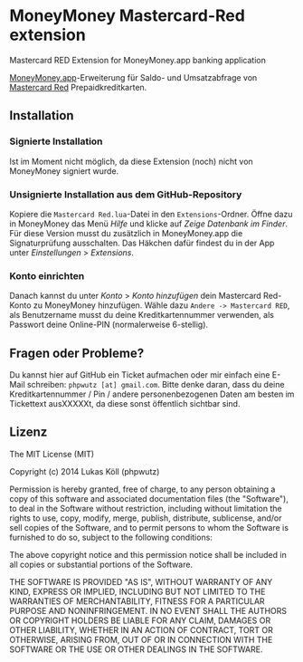 MoneyMoney Mastercard-Red extension
============================

Mastercard RED Extension for MoneyMoney.app banking application

[MoneyMoney.app](http://moneymoney-app.com)-Erweiterung für Saldo- und Umsatzabfrage von [Mastercard Red](http://www.prepaid-karten.at/) Prepaidkreditkarten.

Installation
------------
### Signierte Installation

Ist im Moment nicht möglich, da diese Extension (noch) nicht von MoneyMoney signiert wurde.

### Unsignierte Installation aus dem GitHub-Repository

Kopiere die `Mastercard Red.lua`-Datei in den `Extensions`-Ordner. Öffne dazu in MoneyMoney das Menü *Hilfe* und klicke auf *Zeige Datenbank im Finder*. Für diese Version musst du zusätzlich in MoneyMoney.app die Signaturprüfung ausschalten. Das Häkchen dafür findest du in der App unter *Einstellungen* > *Extensions*.

### Konto einrichten

Danach kannst du unter *Konto* > *Konto hinzufügen* dein Mastercard Red-Konto zu MoneyMoney hinzufügen. Wähle dazu `Andere -> Mastercard RED`, als Benutzername musst du deine Kreditkartennummer verwenden, als Passwort deine Online-PIN (normalerweise 6-stellig).

Fragen oder Probleme?
---------------------

Du kannst hier auf GitHub ein Ticket aufmachen oder mir einfach eine E-Mail schreiben: `phpwutz [at] gmail.com`.
Bitte denke daran, dass du deine Kreditkartennummer / Pin / andere personenbezogenen Daten am besten im Tickettext ausXXXXXt, da diese sonst öffentlich sichtbar sind.

Lizenz
------
The MIT License (MIT)

Copyright (c) 2014 Lukas Köll (phpwutz)

Permission is hereby granted, free of charge, to any person obtaining a copy
of this software and associated documentation files (the "Software"), to deal
in the Software without restriction, including without limitation the rights
to use, copy, modify, merge, publish, distribute, sublicense, and/or sell
copies of the Software, and to permit persons to whom the Software is
furnished to do so, subject to the following conditions:

The above copyright notice and this permission notice shall be included in all
copies or substantial portions of the Software.

THE SOFTWARE IS PROVIDED "AS IS", WITHOUT WARRANTY OF ANY KIND, EXPRESS OR
IMPLIED, INCLUDING BUT NOT LIMITED TO THE WARRANTIES OF MERCHANTABILITY,
FITNESS FOR A PARTICULAR PURPOSE AND NONINFRINGEMENT. IN NO EVENT SHALL THE
AUTHORS OR COPYRIGHT HOLDERS BE LIABLE FOR ANY CLAIM, DAMAGES OR OTHER
LIABILITY, WHETHER IN AN ACTION OF CONTRACT, TORT OR OTHERWISE, ARISING FROM,
OUT OF OR IN CONNECTION WITH THE SOFTWARE OR THE USE OR OTHER DEALINGS IN THE
SOFTWARE.

